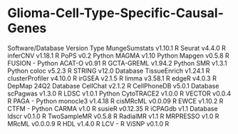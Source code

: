 # Glioma-Cell-Type-Specific-Causal-Genes
Software/Database	Version	Type
MungeSumstats	v1.10.1	R
Seurat 	v4.4.0	R
inferCNV 	 v1.18.1	R
PoPS	v0.2	Python
MAGMA 	v1.10	Python
Mapgen	v0.5.8	R
FUSION	-	Python
ACAT-O	v0.91	R
GCTA-GREML	v1.94.2	Python
SMR	v1.3.1	Python
coloc	v5.2.3	R
STRING	v12.0	Database
TissueEnrich	v1.24.1	R
clusterProfiler	v4.10.0	R
irGSEA	v2.1.5	R
limma 	v3.58.1	R
edgeR 	v4.0.3	R
DepMap 	24Q2	Database
CellChat 	v2.1.2	R
CellPhoneDB	v5.0.1	Database
scPagwas	v1.3.0	R
LDSC	v1.0.1	Python
CytoTRACE2	v1.0.0	R
VECTOR	v0.0.4	R
PAGA	-	Python
monocle3	v1.4.18	R
cisMRcML	v0.0.09	R
EWCE	v1.10.2	R
CTFM	-	Python
CARMA	v1.0	R
susieR	v0.12.35	R
iCPAGdb	v1.1	Database
ldscr	v0.1.0	R
TwoSampleMR	v0.5.8	R
RadialMR	v1.1	R
MRPRESSO	v1.0	R
MRcML	v0.0.0.9	R
HDL	v1.4.0	R
LCV	-	R
ViSNP	v0.1.0	R

